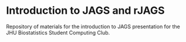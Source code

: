 # Introduction to JAGS and rJAGS

Repository of materials for the introduction to JAGS presentation for the JHU Biostatistics Student Computing Club. 
